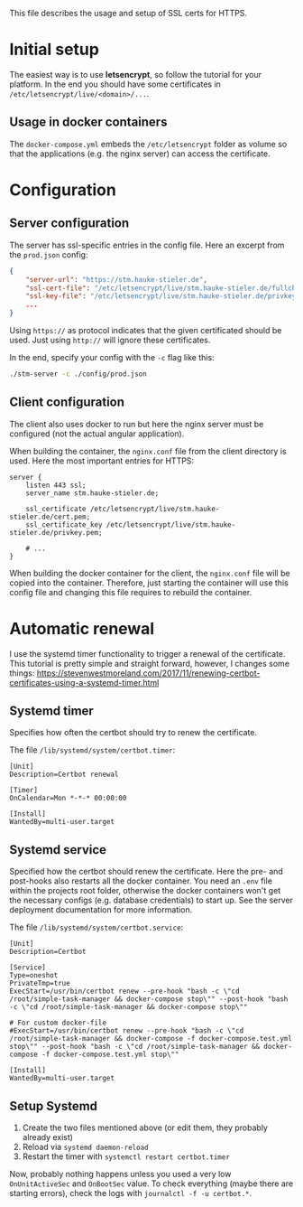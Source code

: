 This file describes the usage and setup of SSL certs for HTTPS.

# Initial setup

The easiest way is to use **letsencrypt**, so follow the tutorial for your platform.
In the end you should have some certificates in `/etc/letsencrypt/live/<domain>/...`.

## Usage in docker containers

The `docker-compose.yml` embeds the `/etc/letsencrypt` folder as volume so that the applications (e.g. the nginx server) can access the certificate.

# Configuration

## Server configuration

The server has ssl-specific entries in the config file.
Here an excerpt from the `prod.json` config:

```json
{
	"server-url": "https://stm.hauke-stieler.de",
	"ssl-cert-file": "/etc/letsencrypt/live/stm.hauke-stieler.de/fullchain.pem",
	"ssl-key-file": "/etc/letsencrypt/live/stm.hauke-stieler.de/privkey.pem",
	...
}
```

Using `https://` as protocol indicates that the given certificated should be used.
Just using `http://` will ignore these certificates.

In the end, specify your config with the `-c` flag like this:
```bash
./stm-server -c ./config/prod.json
```

## Client configuration

The client also uses docker to run but here the nginx server must be configured (not the actual angular application).

When building the container, the `nginx.conf` file from the client directory is used.
Here the most important entries for HTTPS:

```
server {
	listen 443 ssl;
	server_name stm.hauke-stieler.de;

	ssl_certificate /etc/letsencrypt/live/stm.hauke-stieler.de/cert.pem;
	ssl_certificate_key /etc/letsencrypt/live/stm.hauke-stieler.de/privkey.pem;

	# ...
}
```

When building the docker container for the client, the `nginx.conf` file will be copied into the container.
Therefore, just starting the container will use this config file and changing this file requires to rebuild the container.

# Automatic renewal

I use the systemd timer functionality to trigger a renewal of the certificate.
This tutorial is pretty simple and straight forward, however, I changes some things: https://stevenwestmoreland.com/2017/11/renewing-certbot-certificates-using-a-systemd-timer.html

## Systemd timer

Specifies how often the certbot should try to renew the certificate.

The file `/lib/systemd/system/certbot.timer`:

```
[Unit]
Description=Certbot renewal

[Timer]
OnCalendar=Mon *-*-* 00:00:00

[Install]
WantedBy=multi-user.target
```

## Systemd service

Specified how the certbot should renew the certificate.
Here the pre- and post-hooks also restarts all the docker container.
You need an `.env` file within the projects root folder, otherwise the docker containers won't get the necessary configs (e.g. database credentials) to start up.
See the server deployment documentation for more information.

The file `/lib/systemd/system/certbot.service`:

```
[Unit]
Description=Certbot

[Service]
Type=oneshot
PrivateTmp=true
ExecStart=/usr/bin/certbot renew --pre-hook "bash -c \"cd /root/simple-task-manager && docker-compose stop\"" --post-hook "bash -c \"cd /root/simple-task-manager && docker-compose stop\""

# For custom docker-file
#ExecStart=/usr/bin/certbot renew --pre-hook "bash -c \"cd /root/simple-task-manager && docker-compose -f docker-compose.test.yml stop\"" --post-hook "bash -c \"cd /root/simple-task-manager && docker-compose -f docker-compose.test.yml stop\""

[Install]
WantedBy=multi-user.target
```

## Setup Systemd

1. Create the two files mentioned above (or edit them, they probably already exist)
2. Reload via `systemd daemon-reload`
3. Restart the timer with `systemctl restart certbot.timer`

Now, probably nothing happens unless you used a very low `OnUnitActiveSec` and `OnBootSec` value.
To check everything (maybe there are starting errors), check the logs with `journalctl -f -u certbot.*`.